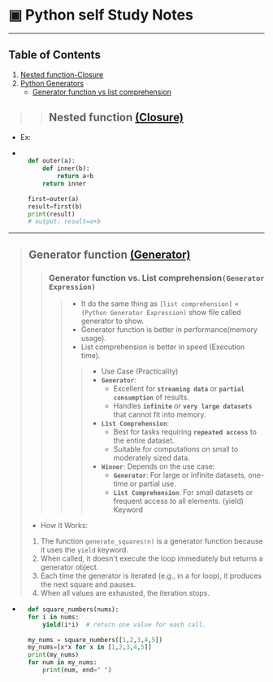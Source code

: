 # ▣ Python self Study Notes

---

## Table of Contents

1. [Nested function-Closure](#nested-function-closure)
2. [Python Generators](#generator-function-generator)
   * [Generator function vs list comprehension](#generator-function-vs-list-comprehensiongenerator-expression)
<!-- 
1. []()
2. []()
3. []()
4. []()
5. []()
6.  []()
7.  []()
8.  
9.  -->

>> ## **Nested function** [(Closure)](closure.py)
>

* Ex:

* ```python
 
    def outer(a):
        def inner(b):
            return a+b
        return inner
    
    first=outer(a)
    result=first(b)
    print(result)
    # output: result=a+b
    ```

---

> ## **Generator function** [(Generator)](generator.py)
>
>> ### Generator function vs. List comprehension`(Generator Expression)`
>>
>>> * It do the same thing as `[list comprehension]` = `(Python Generator Expression)` show file called generator to show.
>>> * Generator function is better in performance(memory usage).
>>> * List comprehension is better in speed (Execution time).
>>>
>>>> * Use Case (Practicality)
>>>> * **`Generator`**:
>>>>   * Excellent for **`streaming data`** or **`partial consumption`** of results.
>>>>   * Handles **`infinite`** or **`very large datasets`** that cannot fit into memory.
>>>> * **`List Comprehension`**:
>>>>   * Best for tasks requiring **`repeated access`** to the entire dataset.
>>>>   * Suitable for computations on small to moderately sized data.
>>>> * **`Winner`**: Depends on the use case:
>>>>   * **`Generator`**: For large or infinite datasets, one-time or partial use.
>>>>   * **`List Comprehension`**: For small datasets or frequent access to all elements.
>> (yield) Keyword
>
> * How It Works:
>
> 1. The function `generate_squares(n)` is a generator function because it uses the `yield` keyword.
> 2. When called, it doesn't execute the loop immediately but returns a generator object.
> 3. Each time the generator is iterated (e.g., in a for loop), it produces the next square and pauses.
> 4. When all values are exhausted, the iteration stops.
>
>

* ```python
    def square_numbers(nums):
    for i in nums:
        yield(i*i)  # return one value for each call.
    
    my_nums = square_numbers([1,2,3,4,5])
    my_nums=[x*x for x in [1,2,3,4,5]]
    print(my_nums)
    for num in my_nums:
        print(num, end=" ")
    ```
